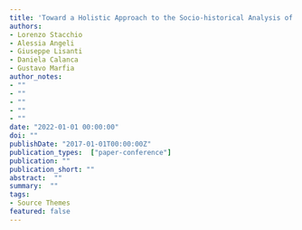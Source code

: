 ```yaml
---
title: 'Toward a Holistic Approach to the Socio-historical Analysis of Vernacular Photos'
authors:
- Lorenzo Stacchio
- Alessia Angeli
- Giuseppe Lisanti
- Daniela Calanca
- Gustavo Marfia
author_notes:
- ""
- ""
- ""
- ""
- ""
date: "2022-01-01 00:00:00"
doi: ""
publishDate: "2017-01-01T00:00:00Z"
publication_types:  ["paper-conference"]
publication: ""
publication_short: ""
abstract:  ""
summary:  ""
tags:
- Source Themes
featured: false
---
```

